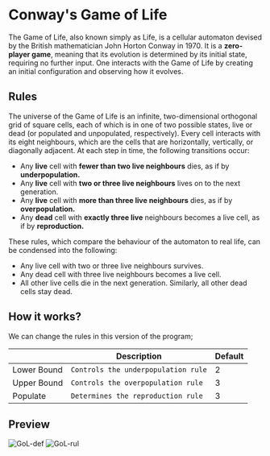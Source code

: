 # Conway's Game of Life

The Game of Life, also known simply as Life, is a cellular automaton devised by the British mathematician John Horton Conway in 1970. It is a **zero-player game**, meaning that its evolution is determined by its initial state, requiring no further input. One interacts with the Game of Life by creating an initial configuration and observing how it evolves.


## Rules

The universe of the Game of Life is an infinite, two-dimensional orthogonal grid of square cells, each of which is in one of two possible states, live or dead (or populated and unpopulated, respectively). Every cell interacts with its eight neighbours, which are the cells that are horizontally, vertically, or diagonally adjacent. At each step in time, the following transitions occur: 

- Any **live** cell with **fewer than two live neighbours** dies, as if by **underpopulation.**
- Any **live** cell with **two or three live neighbours** lives on to the next generation.
- Any **live** cell with **more than three live neighbours** dies, as if by **overpopulation.**
- Any **dead** cell with **exactly three live** neighbours becomes a live cell, as if by **reproduction.**

These rules, which compare the behaviour of the automaton to real life, can be condensed into the following:

- Any live cell with two or three live neighbours survives.
- Any dead cell with three live neighbours becomes a live cell.
- All other live cells die in the next generation. Similarly, all other dead cells stay dead.


## How it works?

We can change the rules in this version of the program;

|                |Description                          |Default|
|----------------|------------------------------------|-----------------------------|
|Lower Bound 	 |`Controls the underpopulation rule` | 2|
|Upper Bound     |`Controls the overpopulation rule`  | 3|
|Populate        |`Determines the reproduction rule`  | 3|

## Preview

![GoL-def](https://user-images.githubusercontent.com/48869563/218652910-dfe68add-9d5d-4827-bb99-c966dae01f45.gif)
![GoL-rul](https://user-images.githubusercontent.com/48869563/218654056-a602bbe5-18e9-48a1-83cd-ba6aef4f606a.gif)

